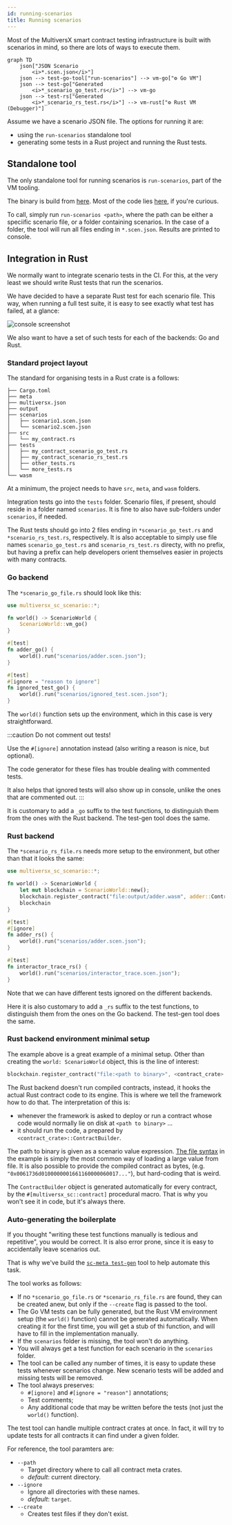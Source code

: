 ```yaml
---
id: running-scenarios
title: Running scenarios
---
```

[comment]: # (mx-abstract)

Most of the MultiversX smart contract testing infrastructure is built with scenarios in mind, so there are lots of ways to execute them.

```mermaid
graph TD
    json["JSON Scenario
        <i>*.scen.json</i>"]
    json --> test-go-tool["run-scenarios"] --> vm-go["⚙️ Go VM"]
    json --> test-go["Generated
        <i>*_scenario_go_test.rs</i>"] --> vm-go
    json --> test-rs["Generated
        <i>*_scenario_rs_test.rs</i>"] --> vm-rust["⚙️ Rust VM (Debugger)"]
```

Assume we have a scenario JSON file. The options for running it are:
- using the `run-scenarios` standalone tool
- generating some tests in a Rust project and running the Rust tests.

[comment]: # (mx-context-auto)

## Standalone tool

The only standalone tool for running scenarios is `run-scenarios`, part of the VM tooling.

The binary is build from [here](https://github.com/multiversx/mx-chain-vm-go/blob/master/cmd/scenariostest/scenariosTest.go).
Most of the code lies [here](https://github.com/multiversx/mx-chain-vm-go/tree/master/scenarioexec), if you're curious.

To call, simply run `run-scenarios <path>`, where the path can be either a speciific scenario file, or a folder containing scenarios. In the case of a folder, the tool will run all files ending in `*.scen.json`. Results are printed to console.

[comment]: # (mx-context-auto)

## Integration in Rust

We normally want to integrate scenario tests in the CI. For this, at the very least we should write Rust tests that run the scenarios.

We have decided to have a separate Rust test for each scenario file. This way, when running a full test suite, it is easy to see exactly what test has failed, at a glance:

![console screenshot](/developers/testing/scenario-json-rust-console.png "Example of console with failed scenario tests")

We also want to have a set of such tests for each of the backends: Go and Rust.

[comment]: # (mx-context-auto)

### Standard project layout

The standard for organising tests in a Rust crate is a follows:

```
├── Cargo.toml
├── meta
├── multiversx.json
├── output
├── scenarios
│   ├── scenario1.scen.json
│   └── scenario2.scen.json
├── src
│   └── my_contract.rs
├── tests
│   ├── my_contract_scenario_go_test.rs
│   ├── my_contract_scenario_rs_test.rs
│   ├── other_tests.rs
│   └── more_tests.rs
└── wasm
```

At a minimum, the project needs to have `src`, `meta`, and `wasm` folders.

Integration tests go into the `tests` folder. Scenario files, if present, should reside in a folder named `scenarios`. It is fine to also have sub-folders under `scenarios`, if needed.

The Rust tests should go into 2 files ending in `*scenario_go_test.rs` and `*scenario_rs_test.rs`, respectively. It is also acceptable to simply use file names `scenario_go_test.rs` and `scenario_rs_test.rs` directy, with no prefix, but having a prefix can help developers orient themselves easier in projects with many contracts.

[comment]: # (mx-context-auto)

### Go backend

The `*scenario_go_file.rs` should look like this:

```rust title="adder/tests/my_contract_scenario_go_test.rs"
use multiversx_sc_scenario::*;

fn world() -> ScenarioWorld {
    ScenarioWorld::vm_go()
}

#[test]
fn adder_go() {
    world().run("scenarios/adder.scen.json");
}

#[test]
#[ignore = "reason to ignore"]
fn ignored_test_go() {
    world().run("scenarios/ignored_test.scen.json");
}
```

The `world()` function sets up the environment, which in this case is very straightforward.

:::caution
Do not comment out tests!

Use the `#[ignore]` annotation instead (also writing a reason is nice, but optional).

The code generator for these files has trouble dealing with commented tests.

It also helps that ignored tests will also show up in console, unlike the ones that are commented out.
:::

It is customary to add a `_go` suffix to the test functions, to distinguish them from the ones with the Rust backend. The test-gen tool does the same.

[comment]: # (mx-context-auto)

### Rust backend

The `*scenario_rs_file.rs` needs more setup to the environment, but other than that it looks the same:

```rust title="adder/tests/my_contract_scenario_rs_test.rs"
use multiversx_sc_scenario::*;

fn world() -> ScenarioWorld {
    let mut blockchain = ScenarioWorld::new();
    blockchain.register_contract("file:output/adder.wasm", adder::ContractBuilder);
    blockchain
}

#[test]
#[ignore]
fn adder_rs() {
    world().run("scenarios/adder.scen.json");
}

#[test]
fn interactor_trace_rs() {
    world().run("scenarios/interactor_trace.scen.json");
}
```

Note that we can have different tests ignored on the different backends.

Here it is also customary to add a `_rs` suffix to the test functions, to distinguish them from the ones on the Go backend. The test-gen tool does the same.

[comment]: # (mx-context-auto)

### Rust backend environment minimal setup

The example above is a great example of a minimal setup. Other than creating the `world: ScenarioWorld` object, this is the line of interest:

```rust
blockchain.register_contract("file:<path to binary>", <contract_crate>::ContractBuilder);
```

The Rust backend doesn't run compiled contracts, instead, it hooks the actual Rust contract code to its engine. This is where we tell the framework how to do that.
The interpretation of this is:
- whenever the framework is asked to deploy or run a contract whose code would normally lie on disk at `<path to binary>` ...
- it should run the code, a prepared by `<contract_crate>::ContractBuilder`.

The path to binary is given as a scenario value expression. [The file syntax](/developers/testing/scenario/values-simple#file-contents) in the example is simply the most common way of loading a large value from file. It is also possible to provide the compiled contract as bytes, (e.g. `"0x0061736d0100000001661160000060017..."`), but hard-coding that is weird.

The `ContractBuilder` object is generated automatically for every contract, by the `#[multiversx_sc::contract]` procedural macro. That is why you won't see it in code, but it's always there.

[comment]: # (mx-context-auto)

### Auto-generating the boilerplate

If you thought "writing these test functions manually is tedious and repetitive", you would be correct. It is also error prone, since it is easy to accidentally leave scenarios out.

That is why we've build the [`sc-meta test-gen`](/developers/meta/sc-meta-cli#calling-test-gen) tool to help automate this task.

The tool works as follows:
- If no `*scenario_go_file.rs` or `*scenario_rs_file.rs` are found, they can be created anew, but only if the `--create` flag is passed to the tool.
- The Go VM tests can be fully generated, but the Rust VM environment setup (the `world()` function) cannot be generated automatically. When creating it for the first time, you will get a stub of thi function, and will have to fill in the implementation manually.
- If the `scenarios` folder is missing, the tool won't do anything.
- You will always get a test function for each scenario in the `scenarios` folder.
- The tool can be called any number of times, it is easy to update these tests whenever scenarios change. New scenario tests will be added and missing tests will be removed.
- The tool always preserves:
    - `#[ignore]` and `#[ignore = "reason"]` annotations;
    - Test comments;
    - Any additional code that may be written before the tests (not just the `world()` function).

The test tool can handle multiple contract crates at once. In fact, it will try to update tests for all contracts it can find under a given folder.

For reference, the tool paramters are:
- `--path`
    - Target directory where to call all contract meta crates.
    - _default_: current directory.
- `--ignore`
    - Ignore all directories with these names.
    - _default_: `target`.
- `--create`
    - Creates test files if they don't exist.

